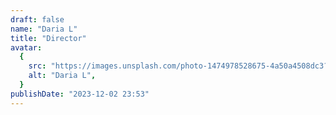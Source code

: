 ```yaml
---
draft: false
name: "Daria L"
title: "Director"
avatar:
  {
    src: "https://images.unsplash.com/photo-1474978528675-4a50a4508dc3?&fit=crop&w=280&h=280",
    alt: "Daria L",
  }
publishDate: "2023-12-02 23:53"
---
```


